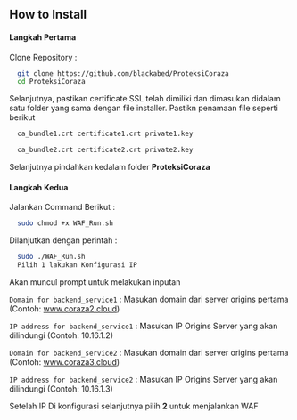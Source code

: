 
## How to Install

#### Langkah Pertama

Clone Repository :
```bash
  git clone https://github.com/blackabed/ProteksiCoraza
  cd ProteksiCoraza
```

Selanjutnya, pastikan certificate SSL telah dimiliki dan dimasukan didalam satu folder yang sama dengan file installer. Pastikn penamaan file seperti berikut

```bash
  ca_bundle1.crt certificate1.crt private1.key
```
```bash
  ca_bundle2.crt certificate2.crt private2.key
```

Selanjutnya pindahkan kedalam folder **ProteksiCoraza**

#### Langkah Kedua

Jalankan Command Berikut : 
```bash
  sudo chmod +x WAF_Run.sh
```

Dilanjutkan dengan perintah :
```bash
  sudo ./WAF_Run.sh
  Pilih 1 lakukan Konfigurasi IP
```

Akan muncul prompt untuk melakukan inputan 

`Domain for backend_service1` : Masukan domain dari server origins pertama (Contoh: www.coraza2.cloud)

`IP address for backend_service1` : Masukan IP Origins Server yang akan dilindungi (Contoh: 10.16.1.2)

`Domain for backend_service2` : Masukan domain dari server origins pertama (Contoh: www.coraza3.cloud)

`IP address for backend_service2` : Masukan IP Origins Server yang akan dilindungi (Contoh: 10.16.1.3)

Setelah IP Di konfigurasi selanjutnya pilih **2** untuk menjalankan WAF






